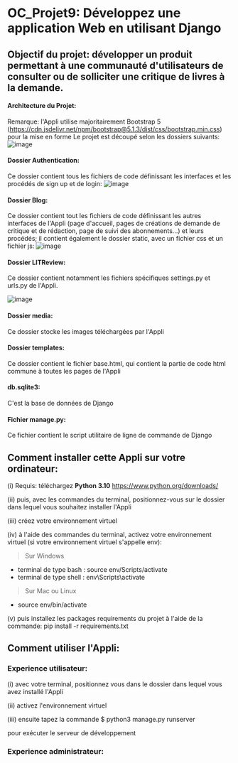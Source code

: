 # **OC_Projet9: Développez une application Web en utilisant Django**

## Objectif du projet: développer un produit permettant à une communauté d'utilisateurs de consulter ou de solliciter une critique de livres à la demande.

#### Architecture du Projet:

Remarque: l'Appli utilise majoritairement Bootstrap 5 (https://cdn.jsdelivr.net/npm/bootstrap@5.1.3/dist/css/bootstrap.min.css) pour la mise en forme
Le projet est découpé selon les dossiers suivants:
![image](https://user-images.githubusercontent.com/97900138/186423120-56183762-d63b-43da-81b0-139a77035cd2.png)

#### Dossier Authentication:
Ce dossier contient tous les fichiers de code définissant les interfaces et les procédés de sign up et de login:
![image](https://user-images.githubusercontent.com/97900138/186420168-f7883d05-7165-430b-9d4e-501680360069.png)

#### Dossier Blog:
Ce dossier contient tout les fichiers de code définissant les autres interfaces de l'Appli (page d'accueil, pages de créations de demande de critique et de rédaction,
page de suivi des abonnements...) et leurs procédés; il contient également le dossier static, avec un fichier css et un fichier js:
![image](https://user-images.githubusercontent.com/97900138/186420525-ea1e4f19-ae36-48b9-ab3b-ba33d1058743.png)

#### Dossier LITReview:
Ce dossier contient notamment les fichiers spécifiques settings.py et urls.py de l'Appli. 

![image](https://user-images.githubusercontent.com/97900138/186422141-546517f3-55f8-4705-96fb-690f56749063.png)

#### Dossier media:
Ce dossier stocke les images téléchargées par l'Appli

#### Dossier templates:
Ce dossier contient le fichier base.html, qui contient la partie de code html commune à toutes les pages de l'Appli

#### db.sqlite3:
C'est la base de données de Django

#### Fichier manage.py:
Ce fichier contient le script utilitaire de ligne de commande de Django

## Comment installer cette Appli sur votre ordinateur:
(i) Requis: téléchargez **Python 3.10**
https://www.python.org/downloads/

(ii) puis, avec les commandes du terminal, positionnez-vous sur le dossier dans lequel vous souhaitez installer l'Appli

(iii) créez votre environnement virtuel

(iv) à l'aide des commandes du terminal, activez votre environnement virtuel 
(si votre environnement virtuel s'appelle env):
> Sur Windows  
- terminal de type bash : source env/Scripts/activate
- terminal de type shell : env\Scripts\activate
  
> Sur Mac ou Linux
- source env/bin/activate

(v) puis installez les packages requirements du projet à l'aide de la commande:
pip install -r requirements.txt


## Comment utiliser l'Appli:

### Experience utilisateur:

(i) avec votre terminal, positionnez vous dans le dossier dans lequel vous avez installé l'Appli

(ii) activez l'environnement virtuel

(iii) ensuite tapez la commande 
$ python3 manage.py runserver

pour exécuter le serveur de développement

### Experience administrateur:


